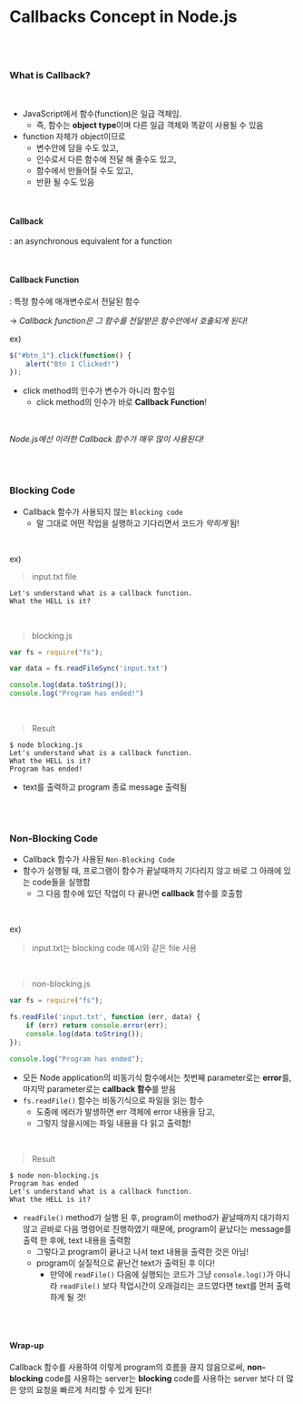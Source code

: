 # Callbacks Concept in Node.js

<br><br>

### What is Callback?

<br>

- JavaScript에서 함수(function)은 일급 객체임. 
  - 즉, 함수는 **object type**이며 다른 일급 객체와 똑같이 사용될 수 있음
- function 자체가 object이므로 
  - 변수안에 담을 수도 있고,
  - 인수로서 다른 함수에 전달 해 줄수도 있고,
  - 함수에서 만들어질 수도 있고,
  - 반환 될 수도 있음

<br>

#### Callback

: an asynchronous  equivalent for a function

<br>

#### Callback Function

: 특정 함수에 매개변수로서 전달된 함수

  -> *Callback function은 그 함수를 전달받은 함수안에서 호출되게 된다!*

ex)

```javascript
$("#btn_1").click(function() {
    alert("Btn 1 Clicked!")
});
```

- click method의 인수가 변수가 아니라 함수임
  - click method의 인수가 바로 **Callback Function**!

<br>

*Node.js에선 이러한 Callback 함수가 매우 많이 사용된다!*

<br>

<br>

### Blocking Code

- Callback 함수가 사용되지 않는 `Blocking code`
  - 말 그대로 어떤 작업을 실행하고 기다리면서 코드가 *막히게* 됨!

<br>

ex)

> input.txt file

```
Let's understand what is a callback function.
What the HELL is it?
```

<br>

> blocking.js

```javascript
var fs = require("fs");

var data = fs.readFileSync('input.txt')

console.log(data.toString());
console.log("Program has ended!")
```

<br>

> Result

```shell
$ node blocking.js
Let's understand what is a callback function.
What the HELL is it?
Program has ended!
```

- text를 출력하고 program 종료 message 출력됨

<br>

<br>

### Non-Blocking Code

- Callback 함수가 사용된 `Non-Blocking Code`
- 함수가 실행될 때, 프로그램이 함수가 끝날때까지 기다리지 않고 바로 그 아래에 있는 code들을 실행함
  - 그 다음 함수에 있던 작업이 다 끝나면 **callback** 함수를 호출함

<br>

ex)

> input.txt는 blocking code 예시와 같은 file 사용

<br>

> non-blocking.js

```javascript
var fs = require("fs");

fs.readFile('input.txt', function (err, data) {
    if (err) return console.error(err);
    console.log(data.toString());
});

console.log("Program has ended");
```

- 모든 Node application의 비동기식 함수에서는 첫번째 parameter로는 **error**를, 마지막 parameter로는 **callback 함수**를 받음
- `fs.readFile()` 함수는 비동기식으로 파일을 읽는 함수
  - 도중에 에러가 발생하면 err 객체에 error 내용을 담고,
  - 그렇지 않을시에는 파일 내용을 다 읽고 출력함!

<br>

> Result

```shell
$ node non-blocking.js 
Program has ended
Let's understand what is a callback function.
What the HELL is it?
```

- `readFile()` method가 실행 된 후, program이 method가 끝날때까지 대기하지 않고 곧바로 다음 명령어로 진행하였기 때문에, program이 끝났다는 message를 출력 한 후에, text 내용을 출력함
  - 그렇다고 program이 끝나고 나서 text 내용을 출력한 것은 아님!
  - program이 실질적으로 끝난건 text가 출력된 후 이다!
    - 만약에 `readFile()` 다음에 실행되는 코드가 그냥 `console.log()`가 아니라 `readFile()` 보다 작업시간이 오래걸리는 코드였다면 text를 먼저 출력하게 될 것!

<br>

<br>

#### Wrap-up

Callback 함수를 사용하여 이렇게 program의 흐름을 끊지 않음으로써, **non-blocking** code를 사용하는 server는 **blocking** code를 사용하는 server 보다 더 많은 양의 요청을 빠르게 처리할 수 있게 된다!

<br>